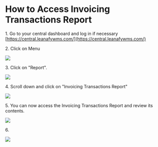 # How to Access Invoicing Transactions Report



1\. Go to your central dashboard and log in if necessary [https://central.leanafywms.com/](https://central.leanafywms.com/)


2\. Click on Menu

![](https://ajeuwbhvhr.cloudimg.io/colony-recorder.s3.amazonaws.com/files/2023-08-17/732448ac-8a8f-400a-95ca-06edcafc8f0d/ascreenshot.jpeg?tl_px=0,0&br_px=1719,961&force_format=png&width=1120.0&wat=1&wat_opacity=0.7&wat_gravity=northwest&wat_url=https://colony-recorder.s3.us-west-1.amazonaws.com/images/watermarks/FB923C_standard.png&wat_pad=68,42)


3\. Click on "Report".

![](https://ajeuwbhvhr.cloudimg.io/colony-recorder.s3.amazonaws.com/files/2023-08-17/62cb5c48-110a-4b1f-9e25-31983678f04b/ascreenshot.jpeg?tl_px=0,0&br_px=2940,1618&force_format=png&width=1120.0&wat=1&wat_opacity=0.7&wat_gravity=northwest&wat_url=https://colony-recorder.s3.us-west-1.amazonaws.com/images/watermarks/FB923C_standard.png&wat_pad=52,454)


4\. Scroll down and click on "Invoicing Transactions Report"

![](https://ajeuwbhvhr.cloudimg.io/colony-recorder.s3.amazonaws.com/files/2023-08-17/e33df77e-5470-4137-a51c-7175b6e2ca1c/ascreenshot.jpeg?tl_px=652,656&br_px=2372,1618&force_format=png&width=1120.0&wat=1&wat_opacity=0.7&wat_gravity=northwest&wat_url=https://colony-recorder.s3.us-west-1.amazonaws.com/images/watermarks/FB923C_standard.png&wat_pad=524,398)


5\. You can now access the Invoicing Transactions Report and review its contents.

![](https://ajeuwbhvhr.cloudimg.io/colony-recorder.s3.amazonaws.com/files/2023-08-17/a1e047de-43fe-4fc0-bed2-24c6d4ba1269/screenshot.png?tl_px=0,0&br_px=2930,1756&force_format=png&width=1120.0)


6\. 

![](https://media.tenor.com/vPHYdlSpSVEAAAAC/the-end.gif)
